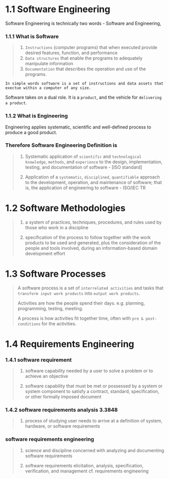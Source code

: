 # 1.1 Software Engineering
Software Engineering is technically two words - Software and Engineering, 
### 1.1.1 What is Software
> 1. `Instructions` (computer programs) that when executed provide desired features, function, and performance
> 2. `Data structures` that enable the programs to adequately manipulate information
> 3. `Documentation` that describes the operation and use of the programs.
   
`In simple words software is a set of instructions and data assets that exectue within a computer of any size.`

Software takes on a dual role. It is a `product`, and the vehicle for `delivering a product`.
### 1.1.2 What is Engineering
Engineering applies systematic, scientific and well-defined process to produce a good product.
### Therefore Software Engineering Definition is 
> 1. Systematic application of `scientific` and `technological knowledge`, `methods`, and `experience` to the design, implementation, testing, and documentation of software - [ISO standard]
> 
> 2. Application of a `systematic`, `disciplined`, `quantifiable` approach to the development, operation, and maintenance of software; that is, the application of engineering to software - ISO/IEC TR 
# 1.2 Software Methodologies
> 1. a system of practices, techniques, procedures, and rules used by those who work in a discipline
> 
> 2. specification of the process to follow together with the work products to be used and generated, plus the consideration of the people and tools involved, during an information-based domain development effort
# 1.3 Software Processes
> A software process is a set of `interrelated activities` and tasks that `transform input work products` into `output work products`.
> 
> Activities are how the people spend their days. e.g. planning, programming, testing, meeting.
> 
> A process is how activities fit together time, often with `pre & post-conditions` for the activities.

# 1.4 Requirements Engineering
### 1.4.1 software requirement
> 1. software capability needed by a user to solve a problem or to achieve an objective
> 
>2. software capability that must be met or possessed by a system or system component to satisfy a contract, standard, specification, or other formally imposed document

### 1.4.2 software requirements analysis 3.3848
> 1. process of studying user needs to arrive at a definition of system, hardware, or software requirements

### software requirements engineering
> 1. science and discipline concerned with analyzing and documenting software requirements
> 
> 2. software requirements elicitation, analysis, specification, verification, and management cf. requirements engineering







